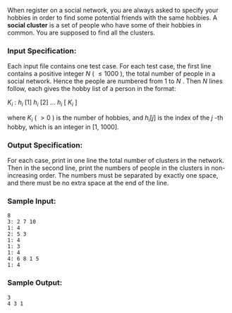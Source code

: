 <!-- Title
Social Clusters (30)
-->
When register on a social network, you are always asked to specify your
hobbies in order to find some potential friends with the same hobbies. A
**social cluster** is a set of people who have some of their hobbies in
common. You are supposed to find all the clusters.

### Input Specification:

Each input file contains one test case. For each test case, the first line
contains a positive integer $N$ ( $\le 1000$ ), the total number of people in
a social network. Hence the people are numbered from 1 to $N$ . Then $N$ lines
follow, each gives the hobby list of a person in the format:

$K_i$ : $h_i$ [1] $h_i$ [2] ... $h_i$ [ $K_i$ ]

where $K_i$ ( $>0$ ) is the number of hobbies, and $h_i[j]$ is the index of
the $j$ -th hobby, which is an integer in [1, 1000].

### Output Specification:

For each case, print in one line the total number of clusters in the network.
Then in the second line, print the numbers of people in the clusters in non-
increasing order. The numbers must be separated by exactly one space, and
there must be no extra space at the end of the line.

### Sample Input:

    
    
    8
    3: 2 7 10
    1: 4
    2: 5 3
    1: 4
    1: 3
    1: 4
    4: 6 8 1 5
    1: 4
    

### Sample Output:

    
    
    3
    4 3 1
    


